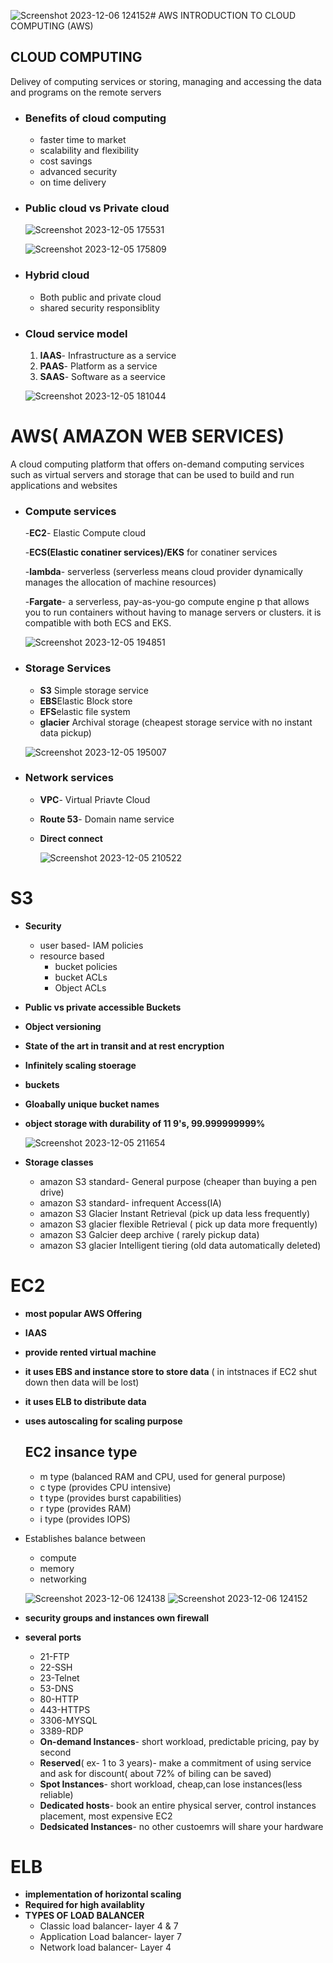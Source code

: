 ![Screenshot 2023-12-06 124152](https://github.com/Mragankk/AWS/assets/145200189/363396ee-5bba-48c3-a2d7-2325877bcbea)# AWS
INTRODUCTION TO CLOUD COMPUTING (AWS)

## CLOUD COMPUTING ##
Delivey of computing services or storing, managing and accessing the data and programs on the remote servers

- ### Benefits of cloud computing ###
   - faster time to market
   - scalability and flexibility
   - cost savings
   - advanced security
   - on time delivery
- ### Public cloud vs Private cloud ###

  ![Screenshot 2023-12-05 175531](https://github.com/Mragankk/AWS/assets/145200189/0d15eb68-03ec-4587-865c-7aac09a19daf)

  ![Screenshot 2023-12-05 175809](https://github.com/Mragankk/AWS/assets/145200189/c818a1a8-6683-40e3-870d-bc33fb643e8b)

- ### Hybrid cloud ###
   - Both public and private cloud
   - shared security responsiblity
- ### Cloud service model ###
  1. **IAAS**- Infrastructure as a service
  2. **PAAS**- Platform as a service
  3. **SAAS**- Software as a seervice

    ![Screenshot 2023-12-05 181044](https://github.com/Mragankk/AWS/assets/145200189/7323c83a-9e3e-47bb-8f8d-88dadee53af4)


# AWS( AMAZON WEB SERVICES)
A cloud computing platform that offers on-demand computing services such as virtual servers and storage that can be used to build and run applications and websites

- ### Compute services ###
  -**EC2**- Elastic Compute cloud
  
  -**ECS(Elastic conatiner services)/EKS** for conatiner services
 
   -**lambda**- serverless (serverless means cloud provider dynamically manages the allocation of machine resources)

    -**Fargate**- a serverless, pay-as-you-go compute engine p that allows you to run containers without having to manage servers or clusters. it is compatible with both ECS and EKS.

   ![Screenshot 2023-12-05 194851](https://github.com/Mragankk/AWS/assets/145200189/d07a0a13-b046-4ce8-bf87-105f451b6c0a)
- ### Storage Services ###
   - **S3** Simple storage service
   - **EBS**Elastic Block store
   - **EFS**elastic file system
   - **glacier** Archival storage (cheapest storage service with no instant data pickup)

    ![Screenshot 2023-12-05 195007](https://github.com/Mragankk/AWS/assets/145200189/dbb7a28f-ab08-4d08-b2cb-262534ed794e)

- ### Network services ###
   - **VPC**- Virtual Priavte Cloud
   - **Route 53**- Domain name service
   - **Direct connect**
     
     ![Screenshot 2023-12-05 210522](https://github.com/Mragankk/AWS/assets/145200189/5c698ccc-ae0c-425b-a499-a2d2fd359044)




# S3 #
- **Security**
  - user based- IAM policies
  - resource based
     - bucket policies
     - bucket ACLs
     - Object ACLs
- **Public vs private accessible Buckets**
- **Object versioning**
- **State of the art in transit and at rest encryption**
- **Infinitely scaling stoerage**
- **buckets**
- **Gloabally unique bucket names**
- **object storage with durability of 11 9's, 99.999999999%**

   ![Screenshot 2023-12-05 211654](https://github.com/Mragankk/AWS/assets/145200189/ddfe6e25-ea01-4489-9094-821c140f0ebd)
- **Storage classes**
   - amazon S3 standard- General purpose (cheaper than  buying  a pen drive)
   - amazon S3 standard- infrequent Access(IA)
   - amazon S3 Glacier Instant Retrieval (pick up data less frequently)
   - amazon S3 glacier flexible Retrieval ( pick up data more frequently)
   - amazon S3 Galcier deep archive ( rarely pickup data)
   - amazon S3 glacier Intelligent tiering (old data automatically deleted)

# EC2 #
- **most popular AWS Offering**
- **IAAS**
- **provide rented virtual machine**
- **it uses EBS and instance store to store data** ( in intstnaces if EC2 shut down then data will be lost)
- **it uses ELB to distribute data**
- **uses autoscaling for scaling purpose**

  ## EC2 insance type ##
  - m type (balanced RAM and CPU, used for general purpose)
  - c type (provides CPU intensive)
  - t type (provides burst capabilities)
  - r type (provides RAM)
  - i type (provides IOPS)
- Establishes balance between
   - compute
   - memory
   - networking
 
    ![Screenshot 2023-12-06 124138](https://github.com/Mragankk/AWS/assets/145200189/193cffe7-3d14-4e6f-a94c-98824bb994cd) ![Screenshot 2023-12-06 124152](https://github.com/Mragankk/AWS/assets/145200189/df7ff25c-2021-4b26-9f33-e5f5b0a8b33b)

- **security groups and instances own firewall**
- **several ports**
   - 21-FTP
   - 22-SSH
   - 23-Telnet
   - 53-DNS
   - 80-HTTP
   - 443-HTTPS
   - 3306-MYSQL
   - 3389-RDP
  - **On-demand Instances**- short workload, predictable pricing, pay by second
  - **Reserved**( ex- 1 to 3 years)- make a commitment of using service and ask for discount( about 72% of biling can be saved)
  - **Spot Instances**- short workload, cheap,can lose instances(less reliable)
  - **Dedicated hosts**- book an entire physical server, control instances placement, most expensive EC2
  - **Dedsicated Instances**- no other custoemrs will share your hardware

#  ELB #
- **implementation of horizontal scaling**
- **Required for high availablity**
- **TYPES OF LOAD BALANCER**
   - Classic load balancer- layer 4 & 7
   - Application Load balancer- layer 7
   - Network load balancer- Layer 4
     


